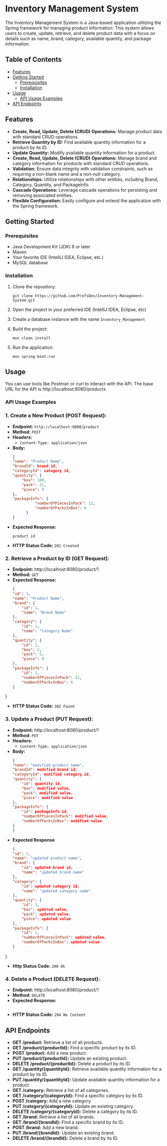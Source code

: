 # Inventory Management System

The Inventory Management System is a Java-based application utilizing the Spring framework for managing product information. This system allows users to create, update, retrieve, and delete product data with a focus on details such as name, brand, category, available quantity, and package information.


## Table of Contents

- [Features](#features)
- [Getting Started](#getting-started)
  - [Prerequisites](#prerequisites)
  - [Installation](#installation)
- [Usage](#usage)
    - [API Usage Examples](#api-usage-examples)
- [API Endpoints](#api-endpoints)

## Features

- **Create, Read, Update, Delete (CRUD) Operations:** Manage product data with standard CRUD operations.
- **Retrieve Quantity by ID:** Find available quantity information for a product by its ID.
- **Update Quantity:** Modify available quantity information for a product.
- **Create, Read, Update, Delete (CRUD) Operations:** Manage brand and category information for products with standard CRUD operations.
- **Validation:** Ensure data integrity with validation constraints, such as requiring a non-blank name and a non-null category.
- **Relationships:** Utilize relationships with other entities, including Brand, Category, Quantity, and PackageInfo.
- **Cascade Operations:** Leverage cascade operations for persisting and removing associated entities.
- **Flexible Configuration:** Easily configure and extend the application with the Spring framework.

## Getting Started

### Prerequisites

- Java Development Kit (JDK) 8 or later
- Maven
- Your favorite IDE (IntelliJ IDEA, Eclipse, etc.)
- MySQL database

### Installation

1. Clone the repository:

   ```
   git clone https://github.com/ProfsDev/Inventory-Management-System.git
   ```
2. Open the project in your preferred IDE (IntelliJ IDEA, Eclipse, etc)
3. Create a database instance with the name `Inventory_Management`
4. Build the project: 
    ```
    mvn clean install
    ```
    
5. Run the application: 
    ```
    mvn spring-boot:run
    ```

## Usage
You can use tools like Postman or curl to interact with the API. The base URL for the API is http://localhost:8080/products

### API Usage Examples
    
### 1.  Create a New Product (POST Request):

- **Endpoint:** `http://localhost:8080/product`
- **Method:** `POST`
- **Headers:**
  - `Content-Type: application/json`
- **Body:**
  ```json
  {
  "name": "Product Name",
  "brandId": brand id,
  "categoryId": category id,
  "quantity": {
      "box": 100,
      "pack": 21,
      "piece": 9
  },
  "packageInfo": {
            "numberOfPiecesInPack": 12,
            "numberOfPacksInBox": 6
        }
  }
  
 - **Expected Response:**
    ```
    product id
- **HTTP Status Code:** `201 Created`

### 2. Retrieve a Product by ID (GET Request):
- **Endpoint:** http://localhost:8080/product/1
- **Method:** `GET`
- **Expected Response:**
    ```json
    {
    "id": 1,
    "name": "Product Name",
    "brand": {
        "id": 1,
        "name": "Brand Name"
    },
    "category": {
        "id": 1,
        "name": "Category Name"
    },
    "quantity": {
        "id": 1,
        "box": 2,
        "pack": 5,
        "piece": 9
    },
    "packageInfo": {
        "id": 1,
        "numberOfPiecesInPack": 12,
        "numberOfPacksInBox": 6
    }
}
- **HTTP Status Code:** `302 Found`

### 3. Update a Product (PUT Request):
- **Endpoint:** http://localhost:8080/product/1
- **Method:** `PUT`
- **Headers:**
    - `Content-Type: application/json`
- **Body:**
    ```json
    {
  "name": "modified product name",
  "brandId": modified brand id,
  "categoryId": modified category id,
  "quantity": {
        "id": quantity id,
        "box": modified value,
        "pack": modified value,
        "piece": modified value
    },
    "packageInfo": {
        "id": packageInfo id,
        "numberOfPiecesInPack": modified value,
        "numberOfPacksInBox": modified value
    }
  }
  
 - **Expected Response**
    ```json
    {
    "id": 1,
    "name": "updated product name",
    "brand": {
        "id": updated brand id,
        "name": "updated brand name"
    },
    "category": {
        "id": updated category id,
        "name": "updated category name"
    },
    "quantity": {
        "id": 1,
        "box": updated value,
        "pack": updated value,
        "piece": updated value
    },
    "packageInfo": {
        "id": 1,
        "numberOfPiecesInPack": updated value,
        "numberOfPacksInBox": updated value
    }
}
- **Http Status Code:** `200 Ok`

### 4. Delete a Product (DELETE Request):
- **Endpoint:** http://localhost:8080/product/1
- **Method:** `DELETE`
- **Expected Response:**
    ```json
- **HTTP Status Code:** `204 No Content`

## API Endpoints

- **GET /product:** Retrieve a list of all products.
- **GET /product/{productId}:** Find a specific product by its ID.
- **POST /product:** Add a new product.
- **PUT /product/{productId}:** Update an existing product.
- **DELETE /product/{productId}:** Delete a product by its ID.
- **GET /quantity/{quantityId}:** Retrieve available quantity information for a product by its ID.
- **PUT /quantity/{quantityId}:** Update available quantity information for a product.
- **GET /category:** Retrieve a list of all categories.
- **GET /category/{categoryId}:** Find a specific category by its ID.
- **POST /category:** Add a new category.
- **PUT /category/{categoryId}:** Update an existing category.
- **DELETE /category/{categoryId}:** Delete a category by its ID.
- **GET /brand:** Retrieve a list of all brands.
- **GET /brand/{brandId}:** Find a specific brand by its ID.
- **POST /brand:** Add a new brand.
- **PUT /brand/{brandId}:** Update an existing brand.
- **DELETE /brand/{brandId}:** Delete a brand by its ID.